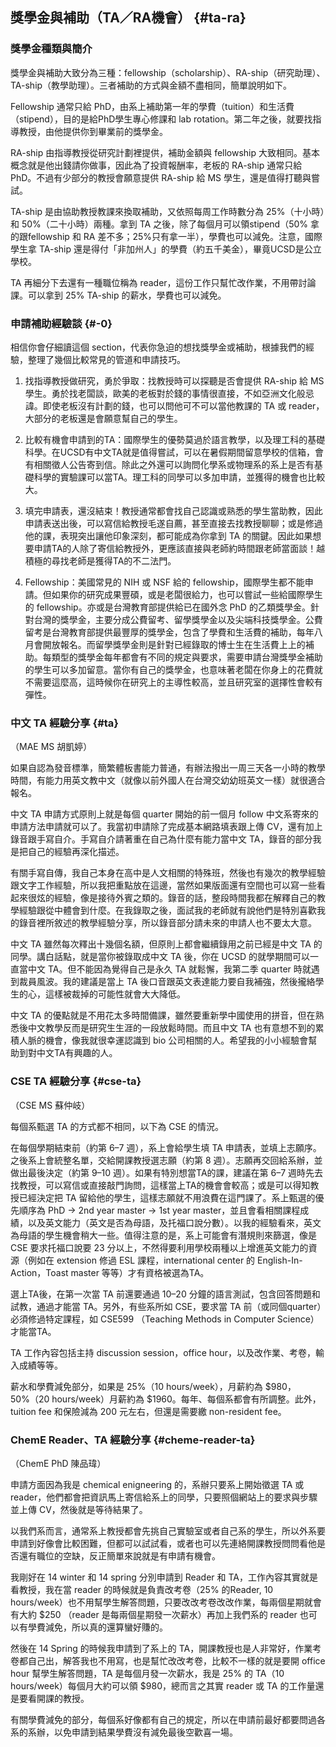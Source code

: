 ## 獎學金與補助（TA／RA機會） {#ta-ra}

### 獎學金種類與簡介

獎學金與補助大致分為三種：fellowship（scholarship）、RA-ship（研究助理）、TA-ship（教學助理）。三者補助的方式與金額不盡相同，簡單說明如下。

Fellowship 通常只給 PhD，由系上補助第一年的學費（tuition）和生活費（stipend），目的是給PhD學生專心修課和 lab rotation。第二年之後，就要找指導教授，由他提供你到畢業前的獎學金。

RA-ship 由指導教授從研究計劃裡提供，補助金額與 fellowship 大致相同。基本概念就是他出錢請你做事，因此為了投資報酬率，老板的 RA-ship 通常只給 PhD。不過有少部分的教授會願意提供 RA-ship 給 MS 學生，還是值得打聽與嘗試。

TA-ship 是由協助教授教課來換取補助，又依照每周工作時數分為 25%（十小時）和 50%（二十小時）兩種。拿到 TA 之後，除了每個月可以領stipend（50% 拿的跟fellowship 和 RA 差不多；25%只有拿一半），學費也可以減免。注意，國際學生拿 TA-ship 還是得付「非加州人」的學費（約五千美金），畢竟UCSD是公立學校。

TA 再細分下去還有一種職位稱為 reader，這份工作只幫忙改作業，不用帶討論課。可以拿到 25% TA-ship 的薪水，學費也可以減免。

### 申請補助經驗談 {#-0}

相信你會仔細讀這個 section，代表你急迫的想找獎學金或補助，根據我們的經驗，整理了幾個比較常見的管道和申請技巧。

1.  找指導教授做研究，勇於爭取：找教授時可以探聽是否會提供 RA-ship 給 MS 學生。勇於找老闆談，歐美的老板對於錢的事情很直接，不如亞洲文化般忌諱。即使老板沒有計劃的錢，也可以問他可不可以當他教課的 TA 或 reader，大部分的老板還是會願意幫自己的學生。

2.  比較有機會申請到的TA：國際學生的優勢莫過於語言教學，以及理工科的基礎科學。在UCSD有中文TA就是值得嘗試，可以在暑假期間留意學校的信箱，會有相關徵人公告寄到信。除此之外還可以詢問化學系或物理系的系上是否有基礎科學的實驗課可以當TA。理工科的同學可以多加申請，並獲得的機會也比較大。

3.  填完申請表，還沒結束！教授通常都會找自己認識或熟悉的學生當助教，因此申請表送出後，可以寫信給教授毛遂自薦，甚至直接去找教授聊聊；或是修過他的課，表現突出讓他印象深刻，都可能成為你拿到 TA 的關鍵。因此如果想要申請TA的人除了寄信給教授外，更應該直接與老師約時間跟老師當面談！越積極的尋找老師是獲得TA的不二法門。

4.  Fellowship：美國常見的 NIH 或 NSF 給的 fellowship，國際學生都不能申請。但如果你的研究成果豐碩，或是老闆很給力，也可以嘗試一些給國際學生的 fellowship。亦或是台灣教育部提供給已在國外念 PhD 的乙類獎學金。針對台灣的獎學金，主要分成公費留考、留學獎學金以及尖端科技獎學金。公費留考是台灣教育部提供最豐厚的獎學金，包含了學費和生活費的補助，每年八月會開放報名。而留學獎學金則是針對已經錄取的博士生在生活費上上的補助。每類型的獎學金每年都會有不同的規定與要求，需要申請台灣獎學金補助的學生可以多加留意。當你有自己的獎學金，也意味著老闆在你身上的花費就不需要這麼高，這時候你在研究上的主導性較高，並且研究室的選擇性會較有彈性。

### 中文 TA 經驗分享 {#ta}

（MAE MS 胡凱婷）

如果自認為發音標準，簡繁體板書能力普通，有辦法撥出一周三天各一小時的教學時間，有能力用英文教中文（就像以前外國人在台灣交幼幼班英文一樣）就很適合報名。

中文 TA 申請方式原則上就是每個 quarter 開始的前一個月 follow 中文系寄來的申請方法申請就可以了。我當初申請除了完成基本網路填表跟上傳 CV，還有加上錄音跟手寫自介。手寫自介請著重在自己為什麼有能力當中文 TA，錄音的部分我是把自己的經驗再深化描述。

有關手寫自傳，我自己本身在高中是人文相關的特殊班，然後也有幾次的教學經驗跟文字工作經驗，所以我把重點放在這邊，當然如果版面還有空間也可以寫一些看起來很炫的經驗，像是接待外賓之類的。錄音的話，整段時間我都在解釋自己的教學經驗跟從中體會到什麼。在我錄取之後，面試我的老師就有說他們是特別喜歡我的錄音裡所敘述的教學經驗分享，所以錄音部分請未來的申請人也不要太大意。

中文 TA 雖然每次釋出十幾個名額，但原則上都會繼續錄用之前已經是中文 TA 的同學。講白話點，就是當你被錄取成中文 TA 後，你在 UCSD 的就學期間可以一直當中文 TA。但不能因為覺得自己是永久 TA 就鬆懈，我第二季 quarter 時就遇到裁員風波。我的建議是當上 TA 後口音跟英文表達能力要自我補強，然後攏絡學生的心，這樣被裁掉的可能性就會大大降低。

中文 TA 的優點就是不用花太多時間備課，雖然要重新學中國使用的拼音，但在熟悉後中文教學反而是研究生生涯的一段放鬆時間。而且中文 TA 也有意想不到的累積人脈的機會，像我就很幸運認識到 bio 公司相關的人。希望我的小小經驗會幫助到對中文TA有興趣的人。

### CSE TA 經驗分享 {#cse-ta}

（CSE MS 蘇仲岐）

每個系甄選 TA 的方式都不相同，以下為 CSE 的情況。

在每個學期結束前（約第 6–7 週），系上會給學生填 TA 申請表，並填上志願序。之後系上會統整名單，交給開課教授選志願（約第 8 週）。志願再交回給系辦，並做出最後決定（約第 9–10 週）。如果有特別想當TA的課，建議在第 6–7 週時先去找教授，可以寫信或直接敲門詢問，這樣當上TA的機會會較高；或是可以得知教授已經決定把 TA 留給他的學生，這樣志願就不用浪費在這門課了。系上甄選的優先順序為 PhD → 2nd year master → 1st year master，並且會看相關課程成績，以及英文能力（英文是否為母語，及托福口說分數）。以我的經驗看來，英文為母語的學生機會稍大一些。值得注意的是，系上可能會有潛規則來篩選，像是 CSE 要求托福口說要 23 分以上，不然得要利用學校兩種以上增進英文能力的資源（例如在 extension 修過 ESL 課程，international center 的 English-In-Action，Toast master 等等）才有資格被選為TA。

選上TA後，在第一次當 TA 前還要通過 10–20 分鐘的語言測試，包含回答問題和試教，通過才能當 TA。另外，有些系所如 CSE，要求當 TA 前（或同個quarter）必須修過特定課程，如 CSE599 （Teaching Methods in Computer Science）才能當TA。

TA 工作內容包括主持 discussion session，office hour，以及改作業、考卷，輸入成績等等。

薪水和學費減免部分，如果是 25%（10 hours/week），月薪約為 $980，50%（20 hours/week）月薪約為 $1960。每年、每個系都會有所調整。此外，tuition fee 和保險減為 200 元左右，但還是需要繳 non-resident fee。

### ChemE Reader、TA 經驗分享 {#cheme-reader-ta}

（ChemE PhD 陳品瑋）

申請方面因為我是 chemical enigneering 的，系辦只要系上開始徵選 TA 或 reader，他們都會把資訊馬上寄信給系上的同學，只要照個網站上的要求與步驟並上傳 CV，然後就是等待結果了。

以我們系而言，通常系上教授都會先挑自己實驗室或者自己系的學生，所以外系要申請到好像會比較困難，但都可以試試看，或者也可以先連絡開課教授問問看他是否還有職位的空缺，反正簡單來說就是有申請有機會。

我剛好在 14 winter 和 14 spring 分別申請到 Reader 和 TA，工作內容其實就是看教授，我在當 reader 的時候就是負責改考卷（25% 的Reader, 10 hours/week）也不用幫學生解答問題，只要改改考卷改改作業，每兩個星期就會有大約 $250 （reader 是每兩個星期發一次薪水）再加上我們系的 reader 也可以有學費減免，所以真的還算蠻好賺的。

然後在 14 Spring 的時候我申請到了系上的 TA，開課教授也是人非常好，作業考卷都自己出，解答我也不用寫，也是幫忙改改考卷，比較不一樣的就是要開 office hour 幫學生解答問題，TA 是每個月發一次薪水，我是 25% 的 TA（10 hours/week）每個月大約可以領 $980，總而言之其實 reader 或 TA 的工作量還是要看開課的教授。

有關學費減免的部分，每個系好像都有自己的規定，所以在申請前最好都要問過各系的系辦，以免申請到結果學費沒有減免最後空歡喜一場。